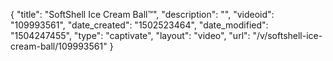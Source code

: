 {
    "title": "SoftShell Ice Cream Ball&trade;",
    "description": "",
    "videoid": "109993561",
    "date_created": "1502523464",
    "date_modified": "1504247455",
    "type": "captivate",
    "layout": "video",
    "url": "\/v\/softshell-ice-cream-ball\/109993561"
}